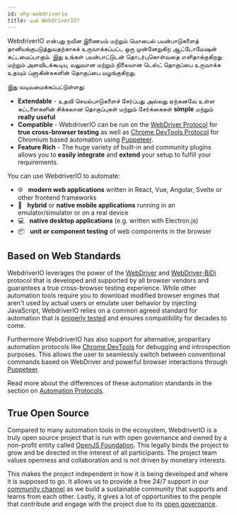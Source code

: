 ```yaml
---
id: why-webdriverio
title: ஏன் WebdriverIO?
---
```


WebdriverIO என்பது நவீன இணையம் மற்றும் மொபைல் பயன்பாடுகளைத் தானியங்குபடுத்துவதற்காகக் உருவாக்கப்பட்ட ஒரு முன்னேறுகிற ஆட்டோமேஷன் கட்டமைப்பாகும். இது உங்கள் பயன்பாட்டுடன் தொடர்புகொள்வதை எளிதாக்குகிறது மற்றும் அளவிடக்கூடிய, வலுவான மற்றும் நிலையான டெஸ்ட் தொகுப்பை உருவாக்க உதவும் ப்ளுகின்சுகளின் தொகுப்பை வழங்குகிறது.

இது வடிவமைக்கப்பட்டுள்ளது:

- __Extendable__ - உதவி செயல்பாடுகளைச் சேர்ப்பது அல்லது ஏற்கனவே உள்ள கட்டளைகளின் சிக்கலான தொகுப்புகள் மற்றும் சேர்க்கைகள் __simple__ மற்றும் __really useful__
- __Compatible__ - WebdriverIO can be run on the [WebDriver Protocol](https://w3c.github.io/webdriver/) for __true cross-browser testing__ as well as [Chrome DevTools Protocol](https://chromedevtools.github.io/devtools-protocol/) for Chromium based automation using [Puppeteer](https://pptr.dev/).
- __Feature Rich__ - The huge variety of built-in and community plugins allows you to __easily integrate__ and __extend__ your setup to fulfill your requirements.

You can use WebdriverIO to automate:

- 🌐 <span>&nbsp;</span> __modern web applications__ written in React, Vue, Angular, Svelte or other frontend frameworks
- 📱 <span>&nbsp;</span> __hybrid__ or __native mobile applications__ running in an emulator/simulator or on a real device
- 💻 <span>&nbsp;</span> __native desktop applications__ (e.g. written with Electron.js)
- 📦 <span>&nbsp;</span> __unit or component testing__ of web components in the browser

## Based on Web Standards

WebdriverIO leverages the power of the [WebDriver](https://w3c.github.io/webdriver/) and [WebDriver-BiDi](https://github.com/w3c/webdriver-bidi) protocol that is developed and supported by all browser vendors and guarantees a true cross-browser testing experience. While other automation tools require you to download modified browser engines that aren't used by actual users or emulate user behavior by injecting JavaScript, WebdriverIO relies on a common agreed standard for automation that is [properly tested](https://wpt.fyi/results/webdriver/tests?label=experimental&label=master&aligned) and ensures compatibility for decades to come.

Furthermore WebdriverIO has also support for alternative, proparitary automation protocols like [Chrome DevTools](https://chromedevtools.github.io/devtools-protocol/) for debugging and introspection purposes. This allows the user to seamlessly switch between conventional commands based on WebDriver and powerful browser interactions through [Puppeteer](https://pptr.dev/).

Read more about the differences of these automation standards in the section on [Automation Protocols](automationProtocols).

## True Open Source

Compared to many automation tools in the ecosystem, WebdriverIO is a truly open source project that is run with open governance and owned by a non-profit entity called [OpenJS Foundation](https://openjsf.org/). This legally binds the project to grow and be directed in the interest of all participants. The project team values openness and collaboration and is not driven by monetary interests.

This makes the project independent in how it is being developed and where it is supposed to go. It allows us to provide a free 24/7 support in our [community channel](https://discord.webdriver.io) as we build a sustainable community that supports and learns from each other. Lastly, it gives a lot of opportunities to the people that contribute and engage with the project due to its [open governance](https://github.com/webdriverio/webdriverio/blob/main/GOVERNANCE.md).
